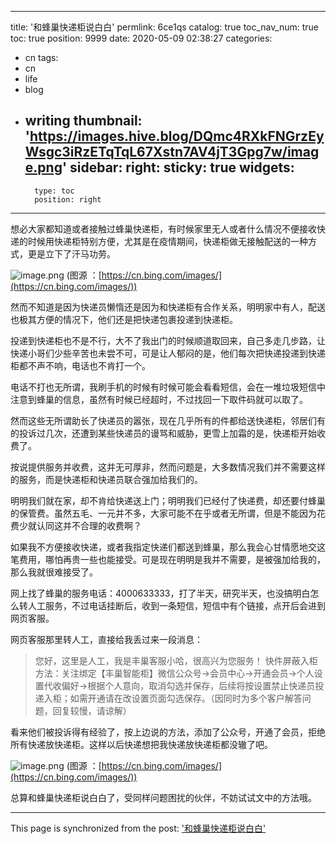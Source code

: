 
---
title: '和蜂巢快递柜说白白'
permlink: 6ce1qs
catalog: true
toc_nav_num: true
toc: true
position: 9999
date: 2020-05-09 02:38:27
categories:
- cn
tags:
- cn
- life
- blog
- writing
thumbnail: 'https://images.hive.blog/DQmc4RXkFNGrzEyWsgc3iRzETqTqL67Xstn7AV4jT3Gpg7w/image.png'
sidebar:
    right:
        sticky: true
widgets:
    -
        type: toc
        position: right
---


想必大家都知道或者接触过蜂巢快递柜，有时候家里无人或者什么情况不便接收快递的时候用快递柜特别方便，尤其是在疫情期间，快递柜做无接触配送的一种方式，更是立下了汗马功劳。


![image.png](https://images.hive.blog/DQmc4RXkFNGrzEyWsgc3iRzETqTqL67Xstn7AV4jT3Gpg7w/image.png)
(图源 ：[https://cn.bing.com/images/](https://cn.bing.com/images/))

然而不知道是因为快递员懒惰还是因为和快递柜有合作关系，明明家中有人，配送也极其方便的情况下，他们还是把快递包裹投递到快递柜。

投递到快递柜也不是不行，大不了我出门的时候顺道取回来，自己多走几步路，让快递小哥们少些辛苦也未尝不可，可是让人郁闷的是，他们每次把快递投递到快递柜都不声不响，电话也不肯打一个。

电话不打也无所谓，我刷手机的时候有时候可能会看看短信，会在一堆垃圾短信中注意到蜂巢的信息，虽然有时候已经超时，不过找回一下取件码就可以取了。

然而这些无所谓助长了快递员的嚣张，现在几乎所有的件都给送快递柜，邻居们有的投诉过几次，还遭到某些快递员的谩骂和威胁，更雪上加霜的是，快递柜开始收费了。

按说提供服务并收费，这并无可厚非，然而问题是，大多数情况我们并不需要这样的服务，而是快递柜和快递员联合强加给我们的。

明明我们就在家，却不肯给快递送上门；明明我们已经付了快递费，却还要付蜂巢的保管费。虽然五毛、一元并不多，大家可能不在乎或者无所谓，但是不能因为花费少就认同这并不合理的收费啊？

如果我不方便接收快递，或者我指定快递们都送到蜂巢，那么我会心甘情愿地交这笔费用，哪怕再贵一些也能接受。可是现在明明是我并不需要，是被强加给我的，那么我就很难接受了。

网上找了蜂巢的服务电话：4000633333，打了半天，研究半天，也没搞明白怎么转人工服务，不过电话挂断后，收到一条短信，短信中有个链接，点开后会进到网页客服。

网页客服那里转人工，直接给我丢过来一段消息：
>您好，这里是人工，我是丰巢客服小哈，很高兴为您服务！ 快件屏蔽入柜方法：关注绑定【丰巢智能柜】微信公众号→会员中心→开通会员→个人设置代收偏好→根据个人意向，取消勾选并保存，后续将按设置禁止快递员投递入柜；如需开通请在改设置页面勾选保存。（因同时为多个客户解答问题，回复较慢，请谅解）

看来他们被投诉得有经验了，按上边说的方法，添加了公众号，开通了会员，拒绝所有快递放快递柜。这样以后快递想把我快递放快递柜都没辙了吧。


![image.png](https://images.hive.blog/DQmdrxq3Ryr8FTUF4DLV2feNNZY76dSd2AafY3Z7tU7W3oV/image.png)
(图源 ：[https://cn.bing.com/images/](https://cn.bing.com/images/))

总算和蜂巢快递柜说白白了，受同样问题困扰的伙伴，不妨试试文中的方法哦。

- - -

This page is synchronized from the post: ['和蜂巢快递柜说白白'](https://steemit.com/@oflyhigh/6ce1qs)
